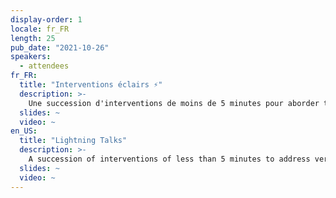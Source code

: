```yaml
---
display-order: 1
locale: fr_FR
length: 25
pub_date: "2021-10-26"
speakers:
  - attendees
fr_FR:
  title: "Interventions éclairs ⚡️"
  description: >-
    Une succession d'interventions de moins de 5 minutes pour aborder très rapidement de nombreux sujets relatifs à la performance web.
  slides: ~
  video: ~
en_US:
  title: "Lightning Talks"
  description: >-
    A succession of interventions of less than 5 minutes to address very quickly many topics related to web performance.
  slides: ~
  video: ~
---
```

